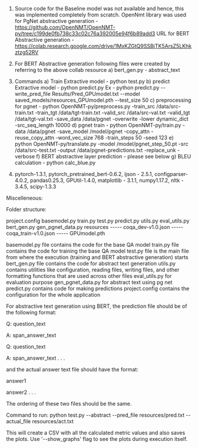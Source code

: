 1) Source code for the Baseline model was not available and hence, this was implemented completely from scratch.
OpenNmt library was used for PgNet abstractive generation - https://github.com/OpenNMT/OpenNMT-py/tree/c199de0fb738c33c02c76a392005e94f6b89add3
URL for BERT Abstractive generation - https://colab.research.google.com/drive/1MxKZGtQ9SSBjTK5ArsZ5LKhkztzg52RV

2) For BERT Abstractive generation following files were created by referring to the above collab resource
	a) bert_gen.py - abstract_text

3) Commands
a) Train Extractive model - python test.py
b) predict Extractive model - python predict.py
Ex - python predict.py --write_pred_file Results/Pred_GPUmodel.txt --model saved_models/resources_GPUmodel.pth --test_size 50
c) preprocessing for pgnet - python OpenNMT-py/preprocess.py -train_src /data/src-train.txt -train_tgt /data/tgt-train.txt -valid_src /data/src-val.txt -valid_tgt /data/tgt-val.txt -save_data /data/pgnet -overwrite -lower 	   dynamic_dict -src_seq_length 10000
d) pgnet train - python OpenNMT-py/train.py -data /data/pgnet -save_model /model/pgnet  -copy_attn -reuse_copy_attn -word_vec_size 768 -train_steps 50 -seed 123
e) python OpenNMT-py/translate.py -model /model/pgnet_step_50.pt -src /data/src-test.txt -output /data/pgnet-predictions.txt -replace_unk -verbose
f) BERT abstractive layer prediction - please see below
g) BLEU calculation - python calc_blue.py



4) pytorch-1.3.1, pytorch_pretrained_bert-0.6.2, ijson - 2.5.1, configparser-4.0.2, pandas0.25.3, GPUtil-1.4.0, matplotlib - 3.1.1, numpy1.17.2, nltk - 3.4.5, scipy-1.3.3


Miscelleneous:

Folder structure:

project.config
basemodel.py
train.py
test.py
predict.py
utils.py
eval_utils.py
bert_gen.py
gen_pgnet_data.py
resources -----  coqa_dev-v1.0.json
          -----  coqa_train-v1.0.json 
          -----  GPUmodel.pth


basemodel.py file contains the code for the base QA model
train.py file contains the code for training the base QA model
test.py file is the main file from where the execution (training and BERT abstractive generation) starts
bert_gen.py file contains the code for abstract text generation
utils.py contains utilities like configuration, reading files, writing files, and other formatting functions that are used across other files
eval_utils.py for evaluation purpose
gen_pgnet_data.py for abstract text using pg net
predict.py contains code for making predictions
project.config contains the configuration for the whole application



For abstractive text generation using BERT, the prediction file should be of the following format:

Q: question_text
	
A: span_answer_text

Q: question_text
	
A: span_answer_text
.
.
.


and the actual answer text file should have the format:

answer1

answer2
.
.
.

The ordering of these two files should be the same.

Command to run: 
python test.py --abstract --pred_file resources/pred.txt --actual_file resources/act.txt

This will create a CSV with all the calculated metric values and also saves the plots.
Use '--show_graphs' flag to see the plots during execution itself.
